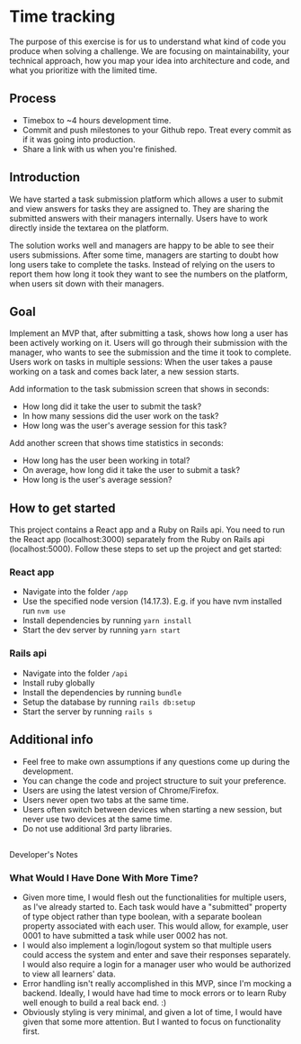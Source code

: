 # Time tracking

The purpose of this exercise is for us to understand what kind of code you
produce when solving a challenge. We are focusing on maintainability,
your technical approach, how you map your idea into architecture and code,
and what you prioritize with the limited time.

## Process

- Timebox to ~4 hours development time.
- Commit and push milestones to your Github repo. Treat every commit as if it was going into production.
- Share a link with us when you're finished.

## Introduction

We have started a task submission platform which allows a user to submit and
view answers for tasks they are assigned to. They are sharing the submitted answers
with their managers internally. Users have to work directly inside the textarea on
the platform.

The solution works well and managers are happy to be able to see their users
submissions. After some time, managers are starting to doubt how long users take
to complete the tasks. Instead of relying on the users to report them how long
it took they want to see the numbers on the platform, when users sit down
with their managers.

## Goal

Implement an MVP that, after submitting a task, shows how long a user has been
actively working on it. Users will go through their submission with the manager,
who wants to see the submission and the time it took to complete.
Users work on tasks in multiple sessions: When the user takes a pause working on
a task and comes back later, a new session starts.

Add information to the task submission screen that shows in seconds:

- How long did it take the user to submit the task?
- In how many sessions did the user work on the task?
- How long was the user's average session for this task?

Add another screen that shows time statistics in seconds:

- How long has the user been working in total?
- On average, how long did it take the user to submit a task?
- How long is the user's average session?

## How to get started

This project contains a React app and a Ruby on Rails api.
You need to run the React app (localhost:3000) separately from the Ruby on Rails api (localhost:5000).
Follow these steps to set up the project and get started:

### React app

- Navigate into the folder `/app`
- Use the specified node version (14.17.3). E.g. if you have nvm installed run `nvm use`
- Install dependencies by running `yarn install`
- Start the dev server by running `yarn start`

### Rails api

- Navigate into the folder `/api`
- Install ruby globally
- Install the dependencies by running `bundle`
- Setup the database by running `rails db:setup`
- Start the server by running `rails s`

## Additional info

- Feel free to make own assumptions if any questions come up during the development.
- You can change the code and project structure to suit your preference.
- Users are using the latest version of Chrome/Firefox.
- Users never open two tabs at the same time.
- Users often switch between devices when starting a new session, but never use
  two devices at the same time.
- Do not use additional 3rd party libraries.

##

Developer's Notes

### What Would I Have Done With More Time?

- Given more time, I would flesh out the functionalities for multiple users, as I've already started to. Each task would have a "submitted" property of type object rather than type boolean, with a separate boolean property associated with each user. This would allow, for example, user 0001 to have submitted a task while user 0002 has not.
- I would also implement a login/logout system so that multiple users could access the system and enter and save their responses separately. I would also require a login for a manager user who would be authorized to view all learners' data.
- Error handling isn't really accomplished in this MVP, since I'm mocking a backend. Ideally, I would have had time to mock errors or to learn Ruby well enough to build a real back end. :)
- Obviously styling is very minimal, and given a lot of time, I would have given that some more attention. But I wanted to focus on functionality first.
